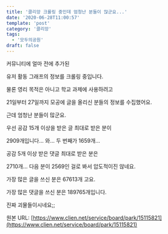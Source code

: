 ```yaml
---
title: '클리앙 크롤링 중인데 엄청난 분들이 많군요...'
date: '2020-06-28T11:00:57'
template: 'post'
category: '클리앙'
tags: 
  - '모두의공원'
draft: false
---
```


커뮤니티에 얼마 전에 추가된 

유저 활동 그래프의 정보를 크롤링 중입니다.

  

물론 영리 목적은 아니고 학교 과제에 사용하려고

21일부터 27일까지 모공에 글을 올리신 분들의 정보를 수집했어요.

  

근데 엄청난 분들이 많군요.

우선 공감 15개 이상을 받은 글 최대로 받은 분이

2909개입니다... 와... 두 번째가 1659개...

  

공감 5개 이상 받은 댓글 최대로 받은 분은

2710개... 다음 분이 2569인 걸로 봐서 압도적이진 않네요.

  

가장 많은 글을 쓰신 분은 67613개 고요. 

가장 많은 댓글을 쓰신 분은 189765개입니다. 

  

진짜 괴물들이시네요;;

원본 URL: [https://www.clien.net/service/board/park/15115821](https://www.clien.net/service/board/park/15115821)